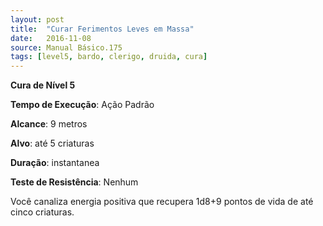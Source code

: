 ```yaml
---
layout: post
title:  "Curar Ferimentos Leves em Massa"
date:   2016-11-08
source: Manual Básico.175
tags: [level5, bardo, clerigo, druida, cura]
---
```


**Cura de Nível 5**

**Tempo de Execução**: Ação Padrão

**Alcance**: 9 metros

**Alvo**: até 5 criaturas

**Duração**: instantanea

**Teste de Resistência**: Nenhum

Você canaliza energia positiva que  recupera 1d8+9 pontos de vida de até cinco criaturas.